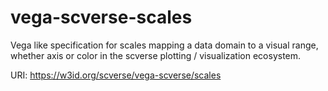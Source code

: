 # vega-scverse-scales 

Vega like specification for scales mapping a data domain to a visual range, whether axis or color in
the scverse plotting / visualization ecosystem.

URI: https://w3id.org/scverse/vega-scverse/scales

